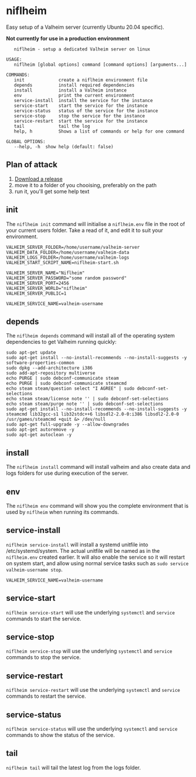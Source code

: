 # niflheim

Easy setup of a Valheim server (currently Ubuntu 20.04 specific).

__Not currently for use in a production environment__

```NAME:
   niflheim - setup a dedicated Valheim server on linux

USAGE:
   niflheim [global options] command [command options] [arguments...]

COMMANDS:
   init             create a niflheim environment file
   depends          install required dependencies
   install          install a Valheim instance
   env              print the current environment
   service-install  install the service for the instance
   service-start    start the service for the instance
   service-status   status of the service for the instance
   service-stop     stop the service for the instance
   service-restart  start the service for the instance
   tail             tail the log
   help, h          Shows a list of commands or help for one command

GLOBAL OPTIONS:
   --help, -h  show help (default: false)
```

## Plan of attack

1. <a href="https://github.com/pharrisee/niflheim/releases">Download a release</a>
2. move it to a folder of you chooising, preferably on the path
3. run it, you'll get some help text

## init

The `niflheim init` command will initialise a `niflheim.env` file in the root of your current users folder.  Take a read of it, and edit it to suit your environment.

```
VALHEIM_SERVER_FOLDER=/home/username/valheim-server
VALHEIM_DATA_FOLDER=/home/username/valheim-data
VALHEIM_LOGS_FOLDER=/home/username/valheim-logs
VALHEIM_START_SCRIPT_NAME=niflheim-start.sh

VALHEIM_SERVER_NAME="Niflheim"
VALHEIM_SERVER_PASSWORD="some random password"
VALHEIM_SERVER_PORT=2456
VALHEIM_SERVER_WORLD="niflheim"
VALHEIM_SERVER_PUBLIC=1

VALHEIM_SERVICE_NAME=valheim-username
```

## depends

The `niflheim depends` command will install all of the operating system dependencies to get Valheim running quickly:

```
sudo apt-get update
sudo apt-get install --no-install-recommends --no-install-suggests -y software-properties-common
sudo dpkg --add-architecture i386
sudo add-apt-repository multiverse
echo PURGE | sudo debconf-communicate steam
echo PURGE | sudo debconf-communicate steamcmd
echo steam steam/question select "I AGREE" | sudo debconf-set-selections
echo steam steam/license note '' | sudo debconf-set-selections
echo steam steam/purge note '' | sudo debconf-set-selections
sudo apt-get install --no-install-recommends --no-install-suggests -y steamcmd lib32gcc-s1 lib32stdc++6 libsdl2-2.0-0:i386 libsdl2-2.0-0
/usr/games/steamcmd +quit &> /dev/null
sudo apt-get full-upgrade -y --allow-downgrades
sudo apt-get autoremove -y
sudo apt-get autoclean -y
```

## install

The `niflheim install` command will install valheim and also create data and logs folders for use during execution of the server.

## env

The `niflheim env` command will show you the complete environment that is used by `niflheim` when running its commands.

## service-install

`niflheim service-install` will install a systemd unitfile into /etc/systemd/system.  The actual unitfile will be named as in the `niflheim.env` created earlier.  It will also enable the service so it will restart on system start, and allow using normal service tasks such as `sudo service valheim-username stop`.
```
VALHEIM_SERVICE_NAME=valheim-username
```

## service-start

`niflheim service-start` will use the underlying `systemctl` and `service` commands to start the service.

## service-stop

`niflheim service-stop` will use the underlying `systemctl` and `service` commands to stop the service.

## service-restart

`niflheim service-restart` will use the underlying `systemctl` and `service` commands to restart the service.

## service-status

`niflheim service-status` will use the underlying `systemctl` and `service` commands to show the status of the service.

## tail

`niflheim tail` will tail the latest log from the logs folder.









